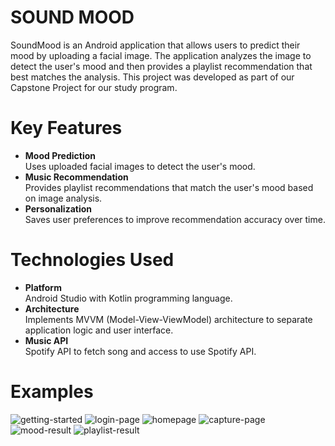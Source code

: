 <h1>SOUND MOOD</h1>
<p>SoundMood is an Android application that allows users to predict their mood by uploading a facial image. The application analyzes the image to detect the user's mood and then provides a playlist recommendation that best matches the analysis. This project was developed as part of our Capstone Project for our study program.</p>

<h1>Key Features</h1>
<ul>
    <li><strong>Mood Prediction</strong><br> Uses uploaded facial images to detect the user's mood.</li>
    <li><strong>Music Recommendation</strong> <br>Provides playlist recommendations that match the user's mood based on image analysis.</li>
    <li><strong>Personalization</strong> <br>Saves user preferences to improve recommendation accuracy over time.</li>
</ul>

<h1>Technologies Used</h1>
<ul>
    <li><strong>Platform</strong><br> Android Studio with Kotlin programming language.</li>
    <li><strong>Architecture</strong> <br> Implements MVVM (Model-View-ViewModel) architecture to separate application logic and user interface.</li>
    <li><strong>Music API</strong> <br>Spotify API to fetch song and access to use Spotify API.</li>
</ul>

<h1>Examples</h1>

![getting-started](https://github.com/user-attachments/assets/946285d8-4487-4a67-be45-8061958b3187)
![login-page](https://github.com/user-attachments/assets/43ec49f6-0414-45a5-acd6-5035566ab7aa)
![homepage](https://github.com/user-attachments/assets/b50612e0-ec54-4e4a-aeec-9ecfac4e205a)
![capture-page](https://github.com/user-attachments/assets/ae20f39a-dd1a-424d-b2aa-f10d27a132a3)
![mood-result](https://github.com/user-attachments/assets/feb236a3-7545-4764-9ac5-5f4c601f7625)
![playlist-result](https://github.com/user-attachments/assets/f0318b9c-5ce1-4c2c-a420-3647cf518f25)
